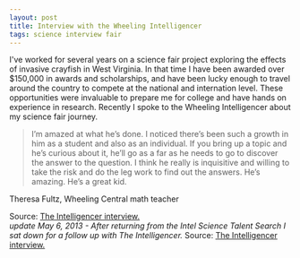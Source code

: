 ```yaml
---
layout: post
title: Interview with the Wheeling Intelligencer
tags: science interview fair
---
```


I've worked for several years on a science fair project exploring the effects of invasive crayfish in West Virginia. In that time I have been awarded over $150,000 in awards and scholarships, and have been lucky enough to travel around the country to compete at the national and internation level. These opportunities were invaluable to prepare me for college and have hands on experience in research. Recently I spoke to the Wheeling Intelligencer about my science fair journey.

>I’m amazed at what he’s done. I noticed there’s been such a growth in him as a student and also as an individual. If you bring up a topic and he’s curious about it, he’ll go as a far as he needs to go to discover the answer to the question. I think he really is inquisitive and willing to take the risk and do the leg work to find out the answers. He’s amazing. He’s a great kid.

Theresa Fultz, Wheeling Central math teacher

Source: [The Intelligencer interview.](http://www.theintelligencer.net/news/top-headlines/2013/01/crayfish-research-pays-for-college)  
*update May 6, 2013 - After returning from the Intel Science Talent Search I sat down for a follow up with The Intelligencer.* Source: [The Intelligencer interview.](http://www.theintelligencer.net/news/community/2013/03/o-leary-lauded-for-research-in-d-c-meets-president/)
